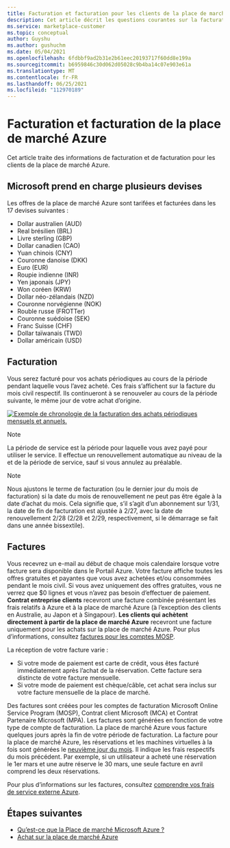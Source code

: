 ```yaml
---
title: Facturation et facturation pour les clients de la place de marché Azure
description: Cet article décrit les questions courantes sur la facturation et la facturation pour les clients de la place de marché Azure.
ms.service: marketplace-customer
ms.topic: conceptual
author: Guyshu
ms.author: gushuchm
ms.date: 05/04/2021
ms.openlocfilehash: 6fdbbf9ad2b31e2b61eec20193717f60dd8e199a
ms.sourcegitcommit: b6959846c30d062d05028c9b4ba14c07e903e61a
ms.translationtype: MT
ms.contentlocale: fr-FR
ms.lasthandoff: 06/25/2021
ms.locfileid: "112970189"
---
```

# <a name="azure-marketplace-billing-and-invoicing"></a>Facturation et facturation de la place de marché Azure

Cet article traite des informations de facturation et de facturation pour les clients de la place de marché Azure.

## <a name="microsoft-supports-multiple-currencies"></a>Microsoft prend en charge plusieurs devises

Les offres de la place de marché Azure sont tarifées et facturées dans les 17 devises suivantes :

- Dollar australien (AUD)
- Real brésilien (BRL)
- Livre sterling (GBP)
- Dollar canadien (CAO)
- Yuan chinois (CNY)
- Couronne danoise (DKK)
- Euro (EUR)
- Roupie indienne (INR)
- Yen japonais (JPY)
- Won coréen (KRW)
- Dollar néo-zélandais (NZD)
- Couronne norvégienne (NOK)
- Rouble russe (FROTTer)
- Couronne suédoise (SEK)
- Franc Suisse (CHF)
- Dollar taïwanais (TWD)
- Dollar américain (USD)

## <a name="billing"></a>Facturation

Vous serez facturé pour vos achats périodiques au cours de la période pendant laquelle vous l’avez acheté. Ces frais s’affichent sur la facture du mois civil respectif. Ils continueront à se renouveler au cours de la période suivante, le même jour de votre achat d’origine.

[![Exemple de chronologie de la facturation des achats périodiques mensuels et annuels.](media/billing/billing-charges-recurring.png)](media/billing/billing-charges-recurring.png#lightbox)

>[!NOTE]
> La période de service est la période pour laquelle vous avez payé pour utiliser le service. Il effectue un renouvellement automatique au niveau de la et de la période de service, sauf si vous annulez au préalable.

> [!NOTE]
> Nous ajustons le terme de facturation (ou le dernier jour du mois de facturation) si la date du mois de renouvellement ne peut pas être égale à la date d’achat du mois. Cela signifie que, s’il s’agit d’un abonnement sur 1/31, la date de fin de facturation est ajustée à 2/27, avec la date de renouvellement 2/28 (2/28 et 2/29, respectivement, si le démarrage se fait dans une année bissextile).

## <a name="invoices"></a>Factures

Vous recevrez un e-mail au début de chaque mois calendaire lorsque votre facture sera disponible dans le Portail Azure. Votre facture affiche toutes les offres gratuites et payantes que vous avez achetées et/ou consommées pendant le mois civil. Si vous avez uniquement des offres gratuites, vous ne verrez que $0 lignes et vous n’avez pas besoin d’effectuer de paiement. **Contrat entreprise clients** recevront une facture combinée présentant les frais relatifs à Azure et à la place de marché Azure (à l’exception des clients en Australie, au Japon et à Singapour). **Les clients qui achètent directement à partir de la place de marché Azure** recevront une facture uniquement pour les achats sur la place de marché Azure. Pour plus d’informations, consultez [factures pour les comptes MOSP](/azure/cost-management-billing/understand/download-azure-invoice#invoices-for-mosp-billing-accounts).

La réception de votre facture varie :

- Si votre mode de paiement est carte de crédit, vous êtes facturé immédiatement après l’achat de la réservation. Cette facture sera distincte de votre facture mensuelle.
- Si votre mode de paiement est chèque/câble, cet achat sera inclus sur votre facture mensuelle de la place de marché.

Des factures sont créées pour les comptes de facturation Microsoft Online Service Program (MOSP), Contrat client Microsoft (MCA) et Contrat Partenaire Microsoft (MPA). Les factures sont générées en fonction de votre type de compte de facturation. La place de marché Azure vous facture quelques jours après la fin de votre période de facturation. La facture pour la place de marché Azure, les réservations et les machines virtuelles à la fois sont générées le [neuvième jour du mois](/azure/cost-management-billing/understand/download-azure-invoice#invoices-for-mosp-billing-accounts). Il indique les frais respectifs du mois précédent. Par exemple, si un utilisateur a acheté une réservation le 1er mars et une autre réserve le 30 mars, une seule facture en avril comprend les deux réservations.

Pour plus d’informations sur les factures, consultez [comprendre vos frais de service externe Azure](/azure/cost-management-billing/understand/understand-azure-marketplace-charges).

## <a name="next-steps"></a>Étapes suivantes

- [Qu’est-ce que la Place de marché Microsoft Azure ?](azure-marketplace-overview.md)
- [Achat sur la place de marché Azure](azure-purchasing-invoicing.md)

